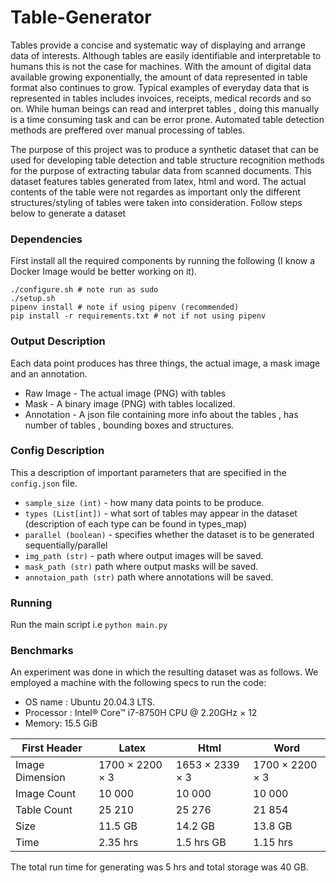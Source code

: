 # Table-Generator
Tables provide a concise and systematic way of displaying and arrange data of interests. Although tables are
easily identifiable and interpretable to humans this is not the case for machines. With the amount of digital
data available growing exponentially, the amount of data represented in table format also continues to grow.
Typical examples of everyday data that is represented in tables includes invoices, receipts, medical records
and so on. While human beings can read and interpret tables , doing this manually is a time consuming task
and can be error prone. Automated table detection methods are preffered over manual processing of tables.

The purpose of this project was to produce a synthetic dataset that can be used for developing table detection
and table structure recognition methods for the purpose of extracting tabular data from scanned documents. This dataset features tables 
generated from latex, html and word. The actual contents of the table were not regardes as important only the different structures/styling of tables
were taken into consideration. Follow steps below to generate a dataset 


### Dependencies 

First install all the required components by running the following (I know a Docker Image would be better working on it).

```
./configure.sh # note run as sudo
./setup.sh 
pipenv install # note if using pipenv (recommended)
pip install -r requirements.txt # not if not using pipenv
```
### Output Description
Each data point produces has three things, the actual image,  a mask image and an annotation.
* Raw Image - The actual image (PNG) with tables
* Mask - A binary image (PNG) with tables localized.
* Annotation - A json  file containing more info about the tables , has number of tables , bounding boxes and structures.

### Config Description
This a description of important parameters that are specified in the ```config.json``` file.
* ```sample_size (int)``` - how many data points to be produce.
* ```types (List[int])``` - what sort of tables may appear in the dataset (description of each type can be found in types_map)
* ```parallel (boolean)``` - specifies whether the dataset is to be generated sequentially/parallel
* ```img_path (str)``` - path where output images will be saved.
* ```mask_path (str)``` path where output masks will be saved.
* ``` annotaion_path (str) ``` path where annotations will be saved.

### Running
Run the main script i.e
``` python main.py ```

### Benchmarks
An experiment was done in which the resulting dataset was as follows. We employed a machine with the
following specs to run the code:
* OS name : Ubuntu 20.04.3 LTS.
* Processor : Intel® Core™ i7-8750H CPU @ 2.20GHz × 12
* Memory: 15.5 GiB

| First Header  | Latex | Html | Word |
| ------------- | ------------- | -------| --- |
| Image Dimension  | 1700 × 2200 × 3   | 1653 × 2339 × 3 | 1700 × 2200 × 3 |
| Image Count  | 10 000  | 10 000 | 10 000 |
| Table Count  | 25 210  | 25 276 | 21 854 |
| Size  | 11.5 GB   | 14.2 GB | 13.8 GB |
| Time  | 2.35 hrs   | 1.5 hrs GB | 1.15 hrs |

The total run time for generating was 5 hrs and total storage was 40 GB.
